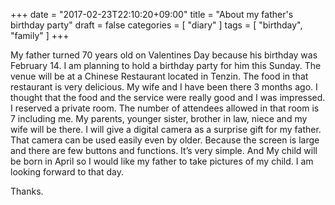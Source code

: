 +++
date = "2017-02-23T22:10:20+09:00"
title = "About my father's birthday party"
draft = false
categories = [ "diary" ]
tags = [ "birthday", "family" ]
+++

My father turned 70 years old on Valentines Day because his birthday was February 14. I am planning to hold a birthday party for him this Sunday. The venue will be at a Chinese Restaurant located in Tenzin. The food in that restaurant is very delicious.
My wife and I have been there 3 months ago. I thought that the food and the service were really good and I was impressed. I reserved a private room.  The number of attendees allowed in that room is 7 including me. My parents, younger sister, brother in law, niece and my wife will be there. I will give a digital camera as a surprise gift for my father.
That camera can be used easily even by older. Because the screen is large and there are few buttons and functions. It’s very simple. And My child will be born in April so I would like my father to take pictures of my child. I am looking forward to that day.

Thanks.
